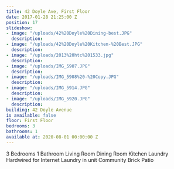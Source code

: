 ```yaml
---
title: 42 Doyle Ave, First Floor
date: 2017-01-28 21:25:00 Z
position: 17
slideshow:
- image: "/uploads/42%20Doyle%20Dining-best.JPG"
  description: 
- image: "/uploads/42%20Doyle%20Kitchen-%20Best.JPG"
  description: 
- image: "/uploads/2013%20htc%201533.jpg"
  description: 
- image: "/uploads/IMG_5907.JPG"
  description: 
- image: "/uploads/IMG_5908%20-%20Copy.JPG"
  description: 
- image: "/uploads/IMG_5914.JPG"
  description: 
- image: "/uploads/IMG_5920.JPG"
  description: 
building: 42 Doyle Avenue
is available: false
floor: First Floor
bedrooms: 3
bathrooms: 1
available at: 2020-08-01 00:00:00 Z
---
```


3 Bedrooms
1 Bathroom
Living Room
Dining Room
Kitchen
Laundry
Hardwired for Internet
Laundry in unit
Community Brick Patio
